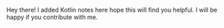 Hey there! I added Kotlin notes here hope this will find you helpful.
I will be happy if you contribute with me.